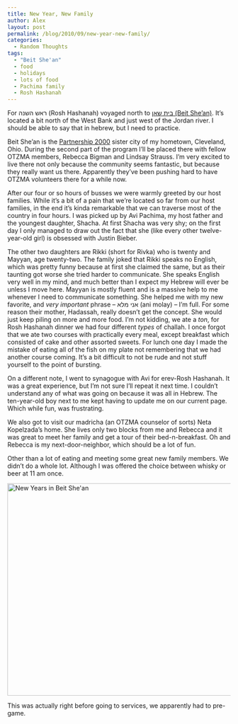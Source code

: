 ```yaml
---
title: New Year, New Family
author: Alex
layout: post
permalink: /blog/2010/09/new-year-new-family/
categories:
  - Random Thoughts
tags:
  - "Beit She'an"
  - food
  - holidays
  - lots of food
  - Pachima family
  - Rosh Hashanah
---
```

For ראש השנה‎ (Rosh Hashanah) voyaged north to [בית שאן (Beit She&#8217;an)][1]. It&#8217;s located a bit north of the West Bank and just west of the Jordan river. I should be able to say that in hebrew, but I need to practice.

Beit She&#8217;an is the [Partnership 2000][2] sister city of my hometown, Cleveland, Ohio. During the second part of the program I&#8217;ll be placed there with fellow OTZMA members, Rebecca Bigman and Lindsay Strauss. I&#8217;m very excited to live there not only because the community seems fantastic, but because they really want us there. Apparently they&#8217;ve been pushing hard to have OTZMA volunteers there for a while now.<!--more-->

After our four or so hours of busses we were warmly greeted by our host families. While it&#8217;s a bit of a pain that we&#8217;re located so far from our host families, in the end it&#8217;s kinda remarkable that we can traverse most of the country in four hours. I was picked up by Avi Pachima, my host father and the youngest daughter, Shacha. At first Shacha was very shy; on the first day I only managed to draw out the fact that she (like every other twelve-year-old girl) is obsessed with Justin Bieber. 

The other two daughters are Rikki (short for Rivka) who is twenty and Mayyan, age twenty-two. The family joked that Rikki speaks no English, which was pretty funny because at first she claimed the same, but as their taunting got worse she tried harder to communicate. She speaks English very well in my mind, and much better than I expect my Hebrew will ever be unless I move here. Mayyan is mostly fluent and is a massive help to me whenever I need to communicate something. She helped me with my new favorite, and *very important* phrase &#8211; אני מלא (ani molay) &#8211; I&#8217;m full. For some reason their mother, Hadassah, really doesn&#8217;t get the concept. She would just keep piling on more and more food. I&#8217;m not kidding, we ate a *ton*, for Rosh Hashanah dinner we had four different *types* of challah. I once forgot that we ate two courses with practically every meal, except breakfast which consisted of cake and other assorted sweets. For lunch one day I made the mistake of eating all of the fish on my plate not remembering that we had another course coming. It&#8217;s a bit difficult to not be rude and not stuff yourself to the point of bursting. 

On a different note, I went to synagogue with Avi for erev-Rosh Hashanah. It was a great experience, but I&#8217;m not sure I&#8217;ll repeat it next time. I couldn&#8217;t understand any of what was going on because it was all in Hebrew. The ten-year-old boy next to me kept having to update me on our current page. Which while fun, was frustrating.

We also got to visit our madricha (an OTZMA counselor of sorts) Neta Kopelzada&#8217;s home. She lives only two blocks from me and Rebecca and it was great to meet her family and get a tour of their bed-n-breakfast. Oh and Rebecca is my next-door-neighbor, which should be a lot of fun.

Other than a lot of eating and meeting some great new family members. We didn&#8217;t do a whole lot. Although I was offered the choice between whisky or beer at 11 am once.

<a href="https://www.flickr.com/photos/kadis/5006296794" title="New Years in Beit She&#x27;an by Alex K, on Flickr"><img src="https://c1.staticflickr.com/5/4149/5006296794_9a6b324320_z.jpg" width="640" height="480" alt="New Years in Beit She&#x27;an"></a>

This was actually right before going to services, we apparently had to pre-game.

 [1]: http://en.wikipedia.org/wiki/Beit_She'an
 [2]: http://www.jafi.org.il/JewishAgency/English/Israel/Partnerships/Regions/Beitshean